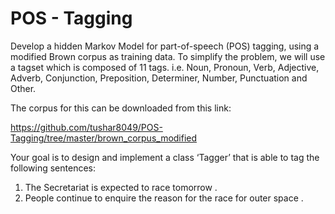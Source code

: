 <h1> POS - Tagging</h1>
Develop a hidden Markov Model for part-of-speech
(POS) tagging, using a modified Brown corpus as training data. To simplify
the problem, we will use a tagset which is composed of 11 tags. i.e. Noun, Pronoun, Verb, Adjective, Adverb, Conjunction, Preposition, Determiner, Number,
Punctuation and Other.


The corpus for this can be downloaded from this link:

https://github.com/tushar8049/POS-Tagging/tree/master/brown_corpus_modified

Your goal is to design and implement a class ‘Tagger’ that is able to tag the
following sentences:

1. The Secretariat is expected to race tomorrow .
2. People continue to enquire the reason for the race for outer space .
